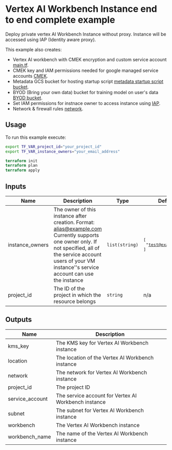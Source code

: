# Vertex AI Workbench Instance end to end complete example
Deploy private vertex AI Workbench Instance without proxy. Instance will be accessed using IAP (Identity aware proxy).

This example also creates:
- Vertex AI workbench with CMEK encryption and custom service account [main.tf](./main.tf).
- CMEK key and IAM permissions needed for google managed service accounts [CMEK](./kms.tf).
- Metadata GCS bucket for hosting startup script [metadata startup script bucket](./metadata_gcs.tf).
- BYOD (Bring your own data) bucket for training model on user's data [BYOD bucket](./byod_gcs.tf).
- Set IAM permissions for instnace owner to access instance using [IAP](./iap.tf).
- Network & firewall rules [network](./network.tf).


## Usage

To run this example execute:

```bash
export TF_VAR_project_id="your_project_id"
export TF_VAR_instance_owners="your_email_address"
```

```tf
terraform init
terraform plan
terraform apply
```
<!-- BEGINNING OF PRE-COMMIT-TERRAFORM DOCS HOOK -->
## Inputs

| Name | Description | Type | Default | Required |
|------|-------------|------|---------|:--------:|
| instance\_owners | The owner of this instance after creation. Format: alias@example.com Currently supports one owner only. If not specified, all of the service account users of your VM instance''s service account can use the instance | `list(string)` | <pre>[<br>  "test@example.com"<br>]</pre> | no |
| project\_id | The ID of the project in which the resource belongs | `string` | n/a | yes |

## Outputs

| Name | Description |
|------|-------------|
| kms\_key | The KMS key for Vertex AI Workbench instance |
| location | The location of the Vertex AI Workbench instance |
| network | The network for Vertex AI Workbench instance |
| project\_id | The project ID |
| service\_account | The service account for Vertex AI Workbench instance |
| subnet | The subnet for Vertex AI Workbench instance |
| workbench | The Vertex AI Workbench instance |
| workbench\_name | The name of the Vertex AI Workbench instance |

<!-- END OF PRE-COMMIT-TERRAFORM DOCS HOOK -->
